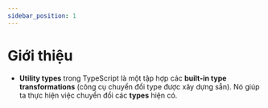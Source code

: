 ```yaml
---
sidebar_position: 1
---
```


# Giới thiệu

- **Utility types** trong TypeScript là một tập hợp các **built-in type transformations** (công cụ chuyển đổi type được xây dựng sẵn). Nó giúp ta thực hiện việc chuyển đổi các **types** hiện có.
